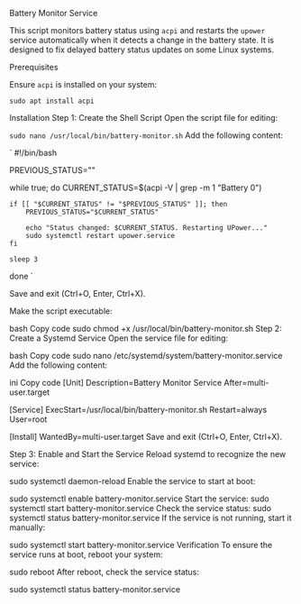 Battery Monitor Service

This script monitors battery status using `acpi` and restarts the `upower` service automatically when it detects a change in the battery state. It is designed to fix delayed battery status updates on some Linux systems.

Prerequisites

Ensure `acpi` is installed on your system:

`sudo apt install acpi`

Installation
Step 1: Create the Shell Script
Open the script file for editing:


`sudo nano /usr/local/bin/battery-monitor.sh`
Add the following content:

`
#!/bin/bash

PREVIOUS_STATUS=""

while true; do
    CURRENT_STATUS=$(acpi -V | grep -m 1 "Battery 0")

    if [[ "$CURRENT_STATUS" != "$PREVIOUS_STATUS" ]]; then
        PREVIOUS_STATUS="$CURRENT_STATUS"

        echo "Status changed: $CURRENT_STATUS. Restarting UPower..."
        sudo systemctl restart upower.service
    fi

    sleep 3
done
`

Save and exit (Ctrl+O, Enter, Ctrl+X).

Make the script executable:

bash
Copy code
sudo chmod +x /usr/local/bin/battery-monitor.sh
Step 2: Create a Systemd Service
Open the service file for editing:

bash
Copy code
sudo nano /etc/systemd/system/battery-monitor.service
Add the following content:

ini
Copy code
[Unit]
Description=Battery Monitor Service
After=multi-user.target

[Service]
ExecStart=/usr/local/bin/battery-monitor.sh
Restart=always
User=root

[Install]
WantedBy=multi-user.target
Save and exit (Ctrl+O, Enter, Ctrl+X).

Step 3: Enable and Start the Service
Reload systemd to recognize the new service:

sudo systemctl daemon-reload
Enable the service to start at boot:

sudo systemctl enable battery-monitor.service
Start the service:
sudo systemctl start battery-monitor.service
Check the service status:
sudo systemctl status battery-monitor.service
If the service is not running, start it manually:


sudo systemctl start battery-monitor.service
Verification
To ensure the service runs at boot, reboot your system:

sudo reboot
After reboot, check the service status:

sudo systemctl status battery-monitor.service
